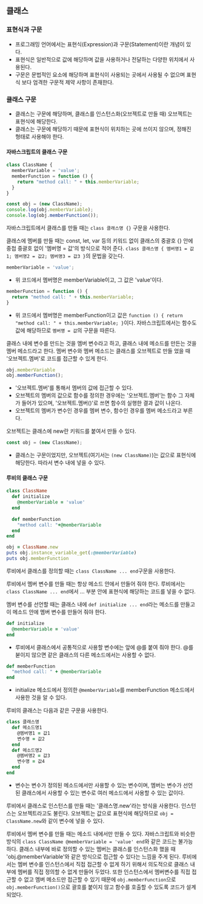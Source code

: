 ## 클래스

### 표현식과 구문
- 프로그래밍 언어에서는 표현식(Expression)과 구문(Statement)이란 개념이 있다.
- 표현식은 일반적으로 값에 해당하며 값을 사용하거나 전달하는 다양한 위치에서 사용된다.
- 구문은 문법적인 요소에 해당하며 표현식이 사용되는 곳에서 사용될 수 없으며 표현식 보다 엄격한 구문적 제약 사항이 존재한다.

### 클래스 구문
- 클래스는 구문에 해당하며, 클래스를 인스턴스화(오브젝트로 만들 때) 오브젝트는 표현식에 해당한다.
- 클래스는 구문에 해당하기 때문에 표현식이 위치하는 곳에 쓰이지 않으며, 정해진 형태로 사용해야 한다.

#### 자바스크립트의 클래스 구문
```js
class ClassName {
  memberVariable = 'value';
  memberFunction = function () {
    return "method call: " + this.memberVariable;
  }
}

const obj = (new ClassName);
console.log(obj.memberVariable);
console.log(obj.memberFunction());
```
자바스크립트에서 클래스를 만들 때는 `class 클래스명 {}` 구문을 사용한다.

클래스에 멤버를 만들 때는 const, let, var 등의 키워드 없이 클래스의 중괄호 {} 안에 중첩 중괄호 없이 '멤버명 = 값'의 방식으로 적어 준다. `class 클래스명 { 멤버명1 = 값1; 멤버명2 = 값2; 멤버명3 = 값3 }`의 문법을 갖는다.

```js
memberVariable = 'value';
```
- 위 코드에서 멤버명은 memberVariable이고, 그 값은 'value'이다.
```js
memberFunction = function () {
  return "method call: " + this.memberVariable;
}
```
- 위 코드에서 멤버명은 memberFunction이고 값은 `function () { return "method call: " + this.memberVariable; }`이다. 자바스크립트에서는 함수도 값에 해당하므로 `멤버명 = 값`의 구문을 따른다.

클래스 내에 변수를 만드는 것을 멤버 변수라고 하고, 클래스 내에 메소드를 만든는 것을 멤버 메소드라고 한다. 멤버 변수와 멤버 메소드는 클래스를 오브젝트로 만들 었을 때 '오브젝트.멤버'로 코드를 접근할 수 있게 한다.
```js
obj.memberVariable
obj.memberFunction();
```
- '오브젝트.멤버'를 통해서 멤버의 값에 접근할 수 있다.
- 오브젝트의 멤버의 값으로 함수를 정의한 경우에는 '오브젝트.멤버'는 함수 그 자체가 들어가 있으며, '오브젝트.멤버()'로 쓰면 함수의 실행한 결과 값이 나온다.
- 오브젝트의 멤버가 변수인 경우를 멤버 변수, 함수인 경우를 멤버 메소드라고 부른다.

오브젝트는 클래스에 new란 키워드를 붙여서 만들 수 있다.
```js
const obj = (new ClassName);
```
- 클래스는 구문이었지만, 오브젝트(여기서는 `(new ClassName)`)는 값으로 표현식에 해당한다. 따라서 변수 내에 넣을 수 있다.

#### 루비의 클래스 구문
```rb
class ClassName
  def initialize
    @memberVariable = 'value'
  end
  
  def memberFunction
    "method call: "+@memberVariable
  end
end

obj = ClassName.new
puts obj.instance_variable_get(:@memberVariable)
puts obj.memberFunction
```
루비에서 클래스를 정의할 때는 `class ClassName ... end`구문을 사용한다.

루비에서 멤버 변수를 만들 때는 항상 메소드 안에서 만들어 줘야 한다. 루비에서는 `class ClassName ... end`에서 ... 부분 안에 표현식에 해당하는 코드를 넣을 수 없다.

멤버 변수를 선언할 때는 클래스 내에 `def initialize ... end`라는 메소드를 만들고 이 메소드 안에 멤버 변수를 만들어 줘야 한다.
```rb
def initialize
  @memberVariable = 'value'
end
```
- 루비에서 클래스에서 공통적으로 사용할 변수에는 앞에 @를 붙여 줘야 한다. @를 붇이지 않으면 같은 클래스의 다른 메소드에서는 사용할 수 없다.
```rb
def memberFunction
  "method call: " + @memberVariable
end
```
- initialize 메소드에서 정의한 `@memberVariable`를 memberFunction 메소드에서 사용한 것을 알 수 있다.

루비의 클래스는 다음과 같은 구문을 사용한다.
```rb
class 클래스명
  def 메소드명1
    @멤버명1 = 값1
    변수명 = 값2
  end
  def 메소드명2
    @멤버명2 = 값3
    변수명 = 값4
  end
end
```
- 변수는 변수가 정의된 메소드에서만 사용할 수 있는 변수이며, 멤버는 변수가 선언된 클래스에서 사용할 수 있는 변수로 여러 메소드에서 사용할 수 있는 값이다.

루비에서 클래스로 인스턴스를 만들 때는 '클래스명.new'라는 방식을 사용한다. 인스턴스는 오브젝트라고도 불린다. 오브젝트는 값으로 표현식에 해당하므로 `obj = ClassName.new`와 같이 변수에 넣을 수 있다.

루비에서 멤버 변수를 만들 때는 메소드 내에서만 만들 수 있다. 자바스크립트와 비슷한 방식의 `class ClassName @memberVariable = 'value' end`와 같은 코드는 불가능하다. 클래스 내부에 바로 정의할 수 있는 멤버는 클래스를 인스턴스화 했을 때 'obj.@memberVariable'와 같은 방식으로 접근할 수 있다는 느낌을 주게 된다. 루비에서는 멤버 변수를 인스턴스에서 직접 접근할 수 없게 하기 위해서 의도적으로 클래스 내부에 멤버를 직접 정의할 수 없게 만들어 두었다. 또한 인스턴스에서 멤버변수를 직접 접근할 수 없고 멤버 메소드만 접근할 수 있기 때문에 `obj.memberFunction`으로 `obj.memberFunction()`으로 괄호를 붙이지 않고 함수를 호출할 수 있도록 코드가 설계 되었다.
